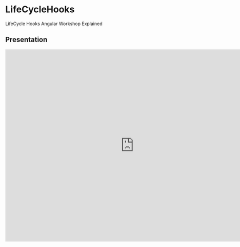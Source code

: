 # LifeCycleHooks

LifeCycle Hooks Angular Workshop Explained

## Presentation

<iframe src="https://docs.google.com/presentation/d/1-Q0MoymyXf08pj7elfEFmlLUsNStdIa2EcDTPmkshps/edit?usp=sharing" frameborder="0" width="800" height="600"></iframe>


